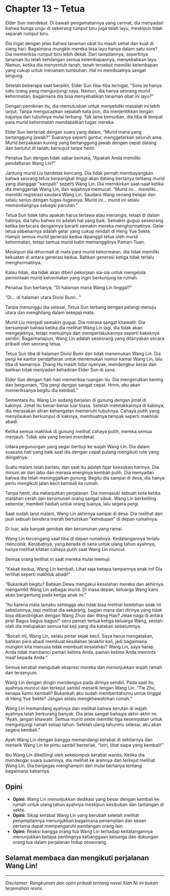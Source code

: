 # Chapter 13 – Tetua

Elder Sun mendekat. Di bawah pengamatannya yang cermat, dia menyadari bahwa bunga ungu di seberang rumput biru juga telah layu, meskipun tidak separah rumput biru.

Dia ingat dengan jelas bahwa tanaman obat itu masih sehat dan kuat di siang hari. Bagaimana mungkin mereka bisa layu hanya dalam satu sore? Dia memeriksa rumput biru lebih dekat. Dari tampilannya, sepertinya tanaman itu telah kehilangan semua kelembapannya, menyebabkan layu. Namun, ketika dia menyentuh tanah, tanah tersebut memiliki kelembapan yang cukup untuk menanam tumbuhan. Hal ini membuatnya sangat bingung.

Setelah beberapa saat berpikir, Elder Sun tiba-tiba teringat, "Sore ini hanya satu orang yang mengunjungi saya. Namun, dia hanya seorang murid kehormatan, bagaimana dia bisa menyebabkan tanaman obat ini layu?"

Dengan pemikiran itu, dia memutuskan untuk menyelidiki masalah ini lebih lanjut. Tanpa mengucapkan sepatah kata pun, dia menjentikkan lengan bajunya dan tubuhnya mulai terbang. Tak lama kemudian, dia tiba di tempat para murid kehormatan mendapatkan tugas mereka.

Elder Sun berteriak dengan suara yang dalam, “Murid mana yang bertanggung jawab?” Suaranya seperti guntur, menggetarkan seluruh area. Murid berpakaian kuning yang bertanggung jawab dengan cepat datang dan berlutut di tanah, bersujud tanpa henti.

Penatua Sun dengan tidak sabar berkata, “Apakah Anda memiliki pendaftaran Wang Lin?”

Jantung murid Liu berdetak kencang. Dia tidak pernah membayangkan bahwa seorang tetua berpangkat tinggi akan datang bertanya tentang murid yang dianggap "sampah" seperti Wang Lin. Dia memikirkan saat-saat ketika dia menggertak Wang Lin, dan wajahnya memucat. “Murid ini… memiliki… memiliki registrasi saudara Wang Lin. Saudara Wang senang belajar dan selalu serius dengan tugas-tugasnya. Murid ini… murid ini selalu memandangnya sebagai panutan.”

Tetua Sun tidak tahu apakah harus tertawa atau menangis, tetapi di dalam hatinya, dia tahu bahwa ini adalah hal yang baik. Semakin gugup seseorang ketika berbicara dengannya berarti semakin mereka menghormatinya. Gelar tetua sebenarnya adalah gelar yang cukup rendah di Heng Yue Sekte. Hampir semua murid generasi kedua dipanggil tetua oleh murid kehormatan, tetapi semua murid batin memanggilnya Paman-Tuan.

Meskipun dia dihormati di mata para murid kehormatan, dia tidak memiliki kekuatan di antara generasi kedua. Bahkan generasi ketiga tidak terlalu menghormatinya.

Kalau tidak, dia tidak akan diberi pekerjaan sia-sia untuk mengelola permintaan murid kehormatan yang ingin berkunjung ke rumah.

Penatua Sun bertanya, “Di halaman mana Wang Lin tinggal?”

“Di… di halaman utara Divisi Bumi…”

Tanpa menunggu dia selesai, Tetua Sun terbang dengan pelangi menuju utara dan menghilang dalam sekejap mata.

Murid Liu menjadi semakin gugup. Dia merasa sangat khawatir. Dia bersumpah bahwa ketika dia melihat Wang Lin lagi, dia tidak akan mengejeknya, tetapi memujinya dan memperlakukannya seperti kakeknya sendiri. Bagaimanapun, Wang Lin adalah seseorang yang ditanyakan secara pribadi oleh seorang tetua.

Tetua Sun tiba di halaman Divisi Bumi dan tidak menemukan Wang Lin. Dia pergi ke kantor pendaftaran untuk menemukan nomor kamar Wang Lin, lalu tiba di kamarnya. Zhang Hu masih tidur nyenyak, mendengkur keras dan bahkan tidak menyadari kehadiran Elder Sun di sana.

Elder Sun dengan hati-hati memeriksa ruangan itu. Dia mengerutkan kening dan bergumam, “Dia pergi dengan sangat cepat. Hmm, aku akan memeriksanya begitu dia kembali.”

Sementara itu, Wang Lin sedang berjalan di gunung dengan jimat di kakinya. Jimat itu benar-benar luar biasa. Setelah meletakkannya di kakinya, dia merasakan aliran kehangatan memenuhi tubuhnya. Cahaya putih yang menyilaukan berkumpul di kakinya, membuatnya tampak seperti makhluk abadi.

Ketika semua makhluk di gunung melihat cahaya putih, mereka semua menjauh. Tidak ada yang berani mendekat.

Udara pegunungan yang segar bertiup ke wajah Wang Lin. Dia dalam suasana hati yang baik saat dia dengan cepat pulang mengikuti rute yang diingatnya.

Suatu malam telah berlalu, dan saat itu adalah fajar keesokan harinya. Dia minum air dari labu dan merasa energinya kembali pulih. Dia menyadari bahwa dia telah meninggalkan gunung. Begitu dia sampai di desa, dia hanya perlu mengikuti jalan kecil kembali ke rumah.

Tanpa henti, dia melanjutkan perjalanan. Dia memasuki sebuah kota ketika matahari cerah dan kerumunan orang sangat sibuk. Wang Lin berkeliling sebentar, membeli hadiah untuk orang tuanya, lalu segera pergi.

Saat sudah larut malam, Wang Lin akhirnya sampai di desa. Dia melihat dari jauh sebuah bendera merah bertuliskan "kehidupan" di depan rumahnya.

Di luar, ada banyak gerobak dan kerumunan yang ramai.

Wang Lin tercengang saat tiba di depan rumahnya. Kedatangannya terlalu mencolok. Kerabatnya, yang berada di sana untuk ulang tahun ayahnya, hanya melihat kilatan cahaya putih saat Wang Lin muncul.

Semua orang terlihat iri saat mereka mulai memuji.

“Kakak kedua, Wang Lin kembali. Lihat saja betapa tampannya anak ini! Dia terlihat seperti makhluk abadi!”

“Bukankah begitu? Bahkan Dewa mengakui kesalahan mereka dan akhirnya mengambil Wang Lin sebagai murid. Di masa depan, keluarga Wang kami akan bergantung pada ketiga anak ini.”

“Itu karena mata lamaku sehingga aku tidak bisa melihat kelebihan anak ini sebelumnya, tapi melihat dia sekarang, bagian mana dari dirinya yang tidak bisa dibandingkan dengan Wang Zhuo dan Wang Hao? Jelas naga di antara pria! Bagus bagus bagus!” seru paman tertua ketiga keluarga Wang, seolah-olah dia melupakan semua hal keji yang dia katakan sebelumnya.

“Bocah ini, Wang Lin, selalu pintar sejak kecil. Saya harus mengatakan, bahkan para abadi membuat kesalahan terakhir kali, jadi bagaimana mungkin kita manusia tidak membuat kesalahan? Wang Lin, saya harap Anda tidak membenci paman kelima Anda, paman kelima Anda meminta maaf kepada Anda.”

Semua kerabat mengubah ekspresi mereka dan menunjukkan wajah ramah dan tersenyum.

Wang Lin dengan dingin mendengus pada dirinya sendiri. Pada saat itu, ayahnya muncul dan terkejut sambil menarik lengan Wang Lin. “Tie Zhu, kenapa kamu kembali? Bukankah aku sudah memberitahumu untuk tinggal di Heng Yue Sekte? Jangan selalu mengkhawatirkan rumah.”

Wang Lin memandang ayahnya dan melihat bahwa kerutan di wajah ayahnya telah berkurang banyak. Dia jelas sangat bahagia akhir-akhir ini. “Ayah, jangan khawatir. Semua murid sekte memiliki tiga kesempatan untuk mengunjungi rumah setiap tahun. Setelah ulang tahunmu selesai, aku akan segera kembali.”

Ayah Wang Lin dengan bangga memandangi kerabat di sekitarnya dan menarik Wang Lin ke pintu sambil berteriak, “Istri, lihat siapa yang kembali!”

Ibu Wang Lin dikelilingi oleh sekelompok kerabat wanita. Ketika dia mendengar suara suaminya, dia melihat ke arahnya dan terkejut melihat Wang Lin. Dia bergegas menghampiri dan mulai bertanya tentang bagaimana kabarnya.

## Opini

- **Opini:** Wang Lin menunjukkan dedikasi yang besar dengan kembali ke rumah untuk ulang tahun ayahnya meskipun kesibukan dan tantangan di sekte.
- **Opini:** Sikap kerabat Wang Lin yang berubah setelah melihat penampilannya menunjukkan bagaimana penampilan dan kesan pertama dapat mempengaruhi pandangan orang lain.
- **Opini:** Reaksi bangga orang tua Wang Lin terhadap kedatangannya menunjukkan betapa pentingnya kebanggaan keluarga dan dukungan orang tua dalam perjalanan hidup seseorang.

## Selamat membaca dan mengikuti perjalanan Wang Lin!

---

_Disclaimer: Rangkuman dan opini pribadi tentang novel Xian Ni ini bukan terjemahan resmi._